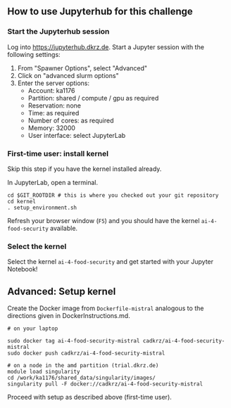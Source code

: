 ## How to use Jupyterhub for this challenge

### Start the Jupyterhub session

Log into https://jupyterhub.dkrz.de. Start a Jupyter session with the following settings:

1. From "Spawner Options", select "Advanced"
2. Click on "advanced slurm options"
3. Enter the server options:
    * Account: ka1176
    * Partition: shared / compute / gpu as required
    * Reservation: none
    * Time: as required
    * Number of cores: as required
    * Memory: 32000 
    * User interface: select JupyterLab

### First-time user: install kernel

Skip this step if you have the kernel installed already.

In JupyterLab, open a terminal.

```
cd $GIT_ROOTDIR # this is where you checked out your git repository
cd kernel
. setup_environment.sh
```

Refresh your browser window (`F5`) and you should have the kernel `ai-4-food-security` available. 


### Select the kernel

Select the kernel `ai-4-food-security` and get started with your Jupyter Notebook!

## Advanced: Setup kernel

Create the Docker image from `Dockerfile-mistral` analogous to the directions given in DockerInstructions.md.

```
# on your laptop

sudo docker tag ai-4-food-security-mistral cadkrz/ai-4-food-security-mistral
sudo docker push cadkrz/ai-4-food-security-mistral
```

```
# on a node in the amd partition (trial.dkrz.de)
module load singularity
cd /work/ka1176/shared_data/singularity/images/
singularity pull -F docker://cadkrz/ai-4-food-security-mistral
```

Proceed with setup as described above (first-time user).
